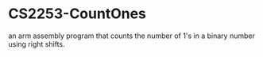 # CS2253-CountOnes
an arm assembly program that counts the number of 1's in a binary number using right shifts.
